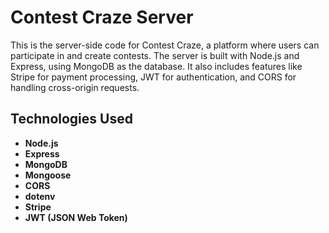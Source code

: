 # Contest Craze Server

This is the server-side code for Contest Craze, a platform where users can participate in and create contests. The server is built with Node.js and Express, using MongoDB as the database. It also includes features like Stripe for payment processing, JWT for authentication, and CORS for handling cross-origin requests.

## Technologies Used

- **Node.js**
- **Express**
- **MongoDB**
- **Mongoose**
- **CORS**
- **dotenv**
- **Stripe**
- **JWT (JSON Web Token)**



